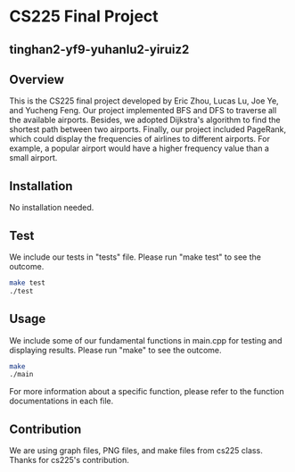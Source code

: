 # CS225 Final Project
## tinghan2-yf9-yuhanlu2-yiruiz2

## Overview
This is the CS225 final project developed by Eric Zhou, Lucas Lu, Joe Ye, and Yucheng Feng.          Our project implemented BFS and DFS to traverse all the available airports. Besides, we adopted Dijkstra's algorithm to find the shortest path between two airports. Finally, our project        included PageRank, which could display the frequencies of airlines to different airports. For example, a popular airport would have a higher frequency value than a small airport. 

## Installation
No installation needed.

## Test
We include our tests in "tests" file.
Please run "make test" to see the outcome.
```bash
make test
./test
```

## Usage
We include some of our fundamental functions in main.cpp for testing and
displaying results. Please run "make" to see the outcome.
```bash
make
./main
```
For more information about a specific function, please refer to the function documentations
in each file.

## Contribution
We are using graph files, PNG files, and make files from cs225 class. Thanks for cs225's contribution.






